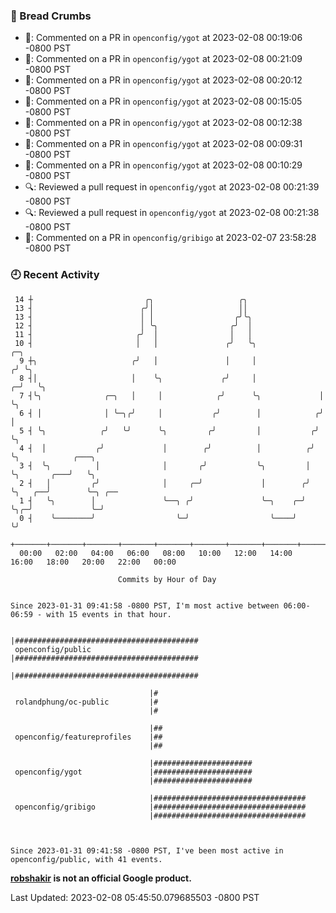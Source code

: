 ### 🍞 Bread Crumbs

 * 💬: Commented on a PR in  `openconfig/ygot` at 2023-02-08 00:19:06 -0800 PST
 * 💬: Commented on a PR in  `openconfig/ygot` at 2023-02-08 00:21:09 -0800 PST
 * 💬: Commented on a PR in  `openconfig/ygot` at 2023-02-08 00:20:12 -0800 PST
 * 💬: Commented on a PR in  `openconfig/ygot` at 2023-02-08 00:15:05 -0800 PST
 * 💬: Commented on a PR in  `openconfig/ygot` at 2023-02-08 00:12:38 -0800 PST
 * 💬: Commented on a PR in  `openconfig/ygot` at 2023-02-08 00:09:31 -0800 PST
 * 💬: Commented on a PR in  `openconfig/ygot` at 2023-02-08 00:10:29 -0800 PST
 * 🔍: Reviewed a pull request in  `openconfig/ygot` at 2023-02-08 00:21:39 -0800 PST
 * 🔍: Reviewed a pull request in  `openconfig/ygot` at 2023-02-08 00:21:38 -0800 PST
 * 💬: Commented on a PR in  `openconfig/gribigo` at 2023-02-07 23:58:28 -0800 PST

### 🕘 Recent Activity
```
 14 ┼                         ╭╮                   ╭╮
 13 ┤                        ╭╯│                   ││
 13 ┤                        │ │                  ╭╯╰╮
 12 ┤                        │ ╰╮                ╭╯  │
 11 ┤                       ╭╯  │                │   │
 10 ┤                       │   │               ╭╯   ╰╮                 ╭─╮
  9 ┼╮                     ╭╯   │               │     │                ╭╯ ╰╮
  8 ┤│                     │    ╰╮             ╭╯     │              ╭─╯   ╰╮
  7 ┤╰╮              ╭─╮   │     │            ╭╯      ╰╮             │      ╰╮
  6 ┤ │              │ ╰─╮╭╯     │           ╭╯        │            ╭╯       │
  5 ┤ ╰╮            ╭╯   ╰╯      ╰╮         ╭╯         │           ╭╯        ╰╮
  4 ┤  │           ╭╯             │        ╭╯          │          ╭╯          ╰╮            ╭───╮
  3 ┤  ╰╮          │              │       ╭╯           ╰╮         │            ╰╮       ╭───╯   ╰╮
  2 ┤   │         ╭╯              │     ╭─╯             │        ╭╯             ╰╮   ╭──╯        ╰─╮ ╭──
  1 ┤   ╰╮        │               ╰──╮ ╭╯               ╰─╮    ╭─╯               ╰╮╭─╯             ╰─╯
  0 ┤    ╰────────╯                  ╰─╯                  ╰────╯                  ╰╯
    +───────+───────+───────+───────+───────+───────+───────+───────+───────+───────+───────+───────+────
  00:00   02:00   04:00   06:00   08:00   10:00   12:00   14:00   16:00   18:00   20:00   22:00   00:00   

						Commits by Hour of Day


Since 2023-01-31 09:41:58 -0800 PST, I'm most active between 06:00-06:59 - with 15 events in that hour.

```



```
                               |#########################################
 openconfig/public             |#########################################
                               |#########################################

                               |#
 rolandphung/oc-public         |#
                               |#

                               |##
 openconfig/featureprofiles    |##
                               |##

                               |######################
 openconfig/ygot               |######################
                               |######################

                               |##################################
 openconfig/gribigo            |##################################
                               |##################################



Since 2023-01-31 09:41:58 -0800 PST, I've been most active in openconfig/public, with 41 events.

```
**[robshakir](mailto:robjs@google.com) is not an official Google product.**  


Last Updated: 2023-02-08 05:45:50.079685503 -0800 PST
